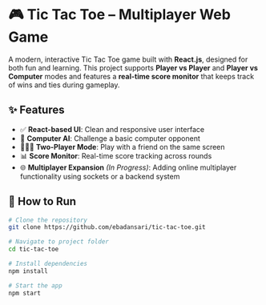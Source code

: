 # 🎮 Tic Tac Toe – Multiplayer Web Game

A modern, interactive Tic Tac Toe game built with **React.js**, designed for both fun and learning. This project supports **Player vs Player** and **Player vs Computer** modes and features a **real-time score monitor** that keeps track of wins and ties during gameplay.

## ✨ Features

- ✅ **React-based UI**: Clean and responsive user interface
- 🧠 **Computer AI**: Challenge a basic computer opponent
- 🧑‍🤝‍🧑 **Two-Player Mode**: Play with a friend on the same screen
- 📊 **Score Monitor**: Real-time score tracking across rounds
- 🌐 **Multiplayer Expansion** *(In Progress)*: Adding online multiplayer functionality using sockets or a backend system

## 🚀 How to Run

```bash
# Clone the repository
git clone https://github.com/ebadansari/tic-tac-toe.git

# Navigate to project folder
cd tic-tac-toe

# Install dependencies
npm install

# Start the app
npm start
